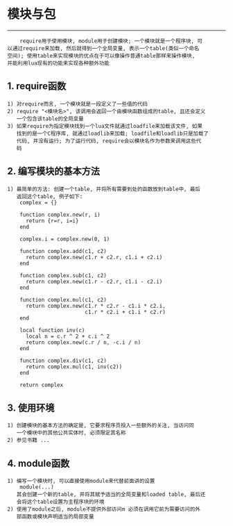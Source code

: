 # **模块与包** #
*** 

        require用于使用模块, module用于创建模块; 一个模块就是一个程序块, 可
    以通过require来加载, 然后就得到一个全局变量, 表示一个table(类似一个命名
    空间); 使用table来实现模块的优点在于可以像操作普通table那样来操作模块, 
    并能利用lua现有的功能来实现各种额外功能

## **1. require函数** ##
    1) 对require而言, 一个模块就是一段定义了一些值的代码
    2) require "<模块名>", 该调用会返回一个由模块函数组成的table, 且还会定义
       一个包含该table的全局变量
    3) 如果require为指定模块找到一个lua文件就通过loadfile来加载该文件, 如果
       找到的是一个C程序库, 就通过loadlib来加载; loadfile和loadlib只是加载了
       代码, 并没有运行; 为了运行代码, require会以模块名作为参数来调用这些代
       码


## **2. 编写模块的基本方法** ##
    1) 最简单的方法: 创建一个table, 并将所有需要到处的函数放到table中, 最后
       返回这个table, 例子如下:
        complex = {}

        function complex.new(r, i)
          return {r=r, i=i}
        end 

        complex.i = complex.new(0, 1)

        function complex.add(c1, c2)
          return complex.new(c1.r + c2.r, c1.i + c2.i)
        end 

        function complex.sub(c1, c2)
          return complex.new(c1.r - c2.r, c1.i - c2.i)
        end 

        function complex.mul(c1, c2)
          return complex.new(c1.r * c2.r - c1.i * c2.i, 
                             c1.r * c2.i + c1.i * c2.r)
        end 

        local function inv(c)
          local n = c.r ^ 2 + c.i ^ 2
          return complex.new(c.r / n, -c.i / n)
        end 

        function complex.div(c1, c2)
          return complex.mul(c1, inv(c2))
        end 

        return complex



## **3. 使用环境** ##
    1) 创建模块的基本方法的确定是, 它要求程序员投入一些额外的关注, 当访问同
       一个模块中的其他公共实体时, 必须限定其名称
    2) 参见书籍 ...


## **4. module函数** ##
    1) 编写一个模块时, 可以直接使用module来代替前面讲的设置
        module(...)
       其会创建一个新的table, 并将其赋予适当的全局变量和loaded table, 最后还
       会将这个table设置为主程序块的环境
    2) 使用了module之后, module不提供外部访问m 必须在调用它前为需要访问的外
       部函数或模块声明适当的局部变量
